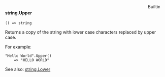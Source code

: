 <div style="float:right"><span class="builtin">Builtin</span></div>

#### string.Upper

``` suneido
() => string
```

Returns a copy of the string with lower case characters replaced by upper case.

For example:

``` suneido
"Hello World".Upper()
    => "HELLO WORLD"
```

See also: [string.Lower](<string.Lower.md>)